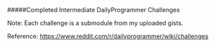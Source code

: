 #####Completed Intermediate DailyProgrammer Challenges

Note: Each challenge is a submodule from my uploaded gists.

Reference: https://www.reddit.com/r/dailyprogrammer/wiki/challenges
